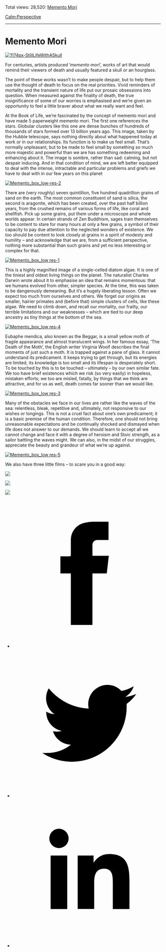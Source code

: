 Total views: 28,520: [Memento Mori](https://www.theschooloflife.com/thebookoflife/memento-mori/)

[Calm:](https://www.theschooloflife.com/thebookoflife/category/calm/)[Perspective](https://www.theschooloflife.com/thebookoflife/category/calm/perspective/)

* * *

# Memento Mori
<style>
						.alignnone {
  display: block;
  margin-left: auto;
  margin-right: auto;
  align: center:
}

.addtoany_share_save_container {
display:none;
}

.wp-block-image {
		display: block;
  margin-left: auto;
  margin-right: auto;
  width: 50%;
}

.aligncenter {
display: block;
  margin-left: auto;
  margin-right: auto;
  align: center:
}

@media only screen and (max-width: 500px) {
  .wp-block-image {
		display: block;
  margin-left: auto;
  margin-right: auto;
  width: 100%;
} }

h1 {max-width: 600px !important;
}
.s18-single-post .content-area .site-main article .post-cat-header-display + .old-wrapper p {
    font-size: 1.200em
}
						</style>

[![1174px-StillLifeWithASkull](https://www.theschooloflife.com/thebookoflife/wp-content/uploads/2014/12/1174px-StillLifeWithASkull.jpg)](http://www.thebookoflife.org/wp-content/uploads/2014/12/1174px-StillLifeWithASkull.jpg)

For centuries, artists produced ‘_memento mori_’, works of art that would remind their viewers of death and usually featured a skull or an hourglass.

The point of these works wasn’t to make people despair, but to help them use the thought of death to focus on the real priorities. Vivid reminders of mortality and the transient nature of life put our prosaic obsessions into question. When measured against the finality of death, the true insignificance of some of our worries is emphasised and we’re given an opportunity to feel a little braver about what we really want and feel.

At the Book of Life, we’re fascinated by the concept of memento mori and have made 5 paperweight memento mori. The first one references the stars.&nbsp;Globular clusters like this one are dense bunches of hundreds of thousands of stars formed over 13 billion years ago. This image, taken by the Hubble telescope, says nothing directly about what happened today at work or in our relationships. Its function is to make us feel small. That’s normally unpleasant, but to be made to feel small by something so much more majestic and powerful than we are has something redeeming and enhancing about it. The image is sombre, rather than sad: calming, but not despair inducing. And in that condition of mind, we are left better equipped to deal with the intense, intractable and particular problems and&nbsp;griefs we have to deal with in our few years on this planet

[![Memento_box_low-res-2](https://www.theschooloflife.com/thebookoflife/wp-content/uploads/2014/12/Memento_box_low-res-21.jpg)](http://www.theschooloflife.com/shop/memento-mori-paperweight-stars/)

There are (very roughly) seven quintillion, five hundred quadrillion grains of sand on the earth. The most common constituent of sand is silica, the second is aragonite, which has been created, over the past half billion years, from the crushed remains of various forms of life, like coral and shellfish. Pick up some grains, put them under a microscope and whole worlds appear. In certain strands of Zen Buddhism, sages train themselves to be content to stare for many hours at only a few grains, a symbol of their capacity to pay due attention to the neglected wonders of existence. We too should be content to look closely at grains in a spirit of modesty and humility – and acknowledge that we are, from a sufficient perspective, nothing more substantial than such grains and yet no less interesting or complex for that.

[![Memento_box_low res-1](https://www.theschooloflife.com/thebookoflife/wp-content/uploads/2014/12/Memento_box_low-res-1.jpg)](http://www.theschooloflife.com/shop/memento-mori-paperweight-sand/)

This is a highly magnified image of a single-celled diatom algae. It is one of the tiniest and oldest living things on the planet. The naturalist Charles Darwin wrote about it to emphasise an idea that remains momentous: that we humans evolved from other, simpler species. At the time, this was taken to be dangerously demeaning. But it’s a hugely liberating lesson. Often we expect too much from ourselves and others. We forget our origins as smaller, hairier primates and (before that) simple clusters of cells, like these algae. We need to climb down, and recall our mortality, our frailty, our terrible limitations and our weaknesses – which are tied to our deep ancestry as tiny things at the bottom of the sea.

[![Memento_box_low res-4](https://www.theschooloflife.com/thebookoflife/wp-content/uploads/2014/12/Memento_box_low-res-4.jpg)](http://www.theschooloflife.com/shop/memento-mori-paperweight-algae/)

Eubaphe mendica, also known as the Beggar, is a small yellow moth of fragile appearance and almost translucent wings. In her famous essay, ‘The Death of the Moth’, the English writer Virginia Woolf describes the final moments of just such a moth. It is trapped against a pane of glass. It cannot understand its predicament. It keeps trying to get through, but its energies are limited, its knowledge is too small and its lifespan is desperately short. To be touched by this is to be touched – ultimately – by our own similar fate. We too have brief existences which we risk (so very easily) in hopeless, mistaken efforts; we too are misled, fatally, by things that we think are attractive, and for us as well, death comes far sooner than we would like.

[![Memento_box_low res-3](https://www.theschooloflife.com/thebookoflife/wp-content/uploads/2014/12/Memento_box_low-res-3.jpg)](http://www.theschooloflife.com/shop/memento-mori-paperweight-algae-1/)

Many of the obstacles we face in our lives are rather like the waves of the sea: relentless, bleak, repetitive and, ultimately, not responsive to our wishes or longings. This is not a cruel fact about one’s own predicament; it is a basic premise of the human condition. Therefore, one should not bring unreasonable expectations and be continually shocked and dismayed when life does not answer to our demands. We should learn to accept all we cannot change and face it with a degree of heroism and Stoic strength, as a sailor battling the waves might. We can also, in the midst of our struggles, appreciate the beauty and grandeur of what we’re up against.

[![Memento_box_low res-5](https://www.theschooloflife.com/thebookoflife/wp-content/uploads/2014/12/Memento_box_low-res-5.jpg)](http://www.theschooloflife.com/shop/memento-mori-paperweight-sea/)

We also have three little films – to scare you in a good way:

[![](https://img.youtube.com/vi/YNXUkfNFZ0Q/0.jpg)](//www.youtube.com/embed/YNXUkfNFZ0Q '')

[![](https://img.youtube.com/vi/HUt6fRWURhI/0.jpg)](https://www.youtube.com/embed/HUt6fRWURhI '')

[![](https://img.youtube.com/vi/-A7VrTxuZIE/0.jpg)](https://www.youtube.com/embed/-A7VrTxuZIE '')
<style>
    .iframe-class { display: block !important; }
</style>

- [<svg xmlns="http://www.w3.org/2000/svg" viewbox="0 0 26 26"><title>Facebook</title>
                    <g>
                        <path d="M8.38,10H9.92c.2,0,.29,0,.29-.28,0-.82,0-1.64,0-2.46a3.05,3.05,0,0,1,2.57-3.15A7.22,7.22,0,0,1,14,3.95c.86,0,1.71,0,2.57,0h.25v3.2h-2A.85.85,0,0,0,14,8c0,.62,0,1.24,0,1.91h2.87L16.51,13H14v9H10.21V13H8.38Z"></path>
                    </g>
                </svg>](http://www.facebook.com/sharer/sharer.php?u=https://www.theschooloflife.com/thebookoflife/memento-mori/)
- [<svg xmlns="http://www.w3.org/2000/svg" viewbox="0 0 26 26"><title>Twitter</title>
                    <path d="M21.69,7.9a6.75,6.75,0,0,1-1.94.53,3.39,3.39,0,0,0,1.48-1.87,6.76,6.76,0,0,1-2.14.82,3.38,3.38,0,0,0-5.75,3.08,9.59,9.59,0,0,1-7-3.53,3.38,3.38,0,0,0,1,4.51A3.36,3.36,0,0,1,5.89,11v0A3.38,3.38,0,0,0,8.6,14.37a3.39,3.39,0,0,1-1.53.06,3.38,3.38,0,0,0,3.15,2.35A6.78,6.78,0,0,1,6,18.22a6.87,6.87,0,0,1-.81,0A9.6,9.6,0,0,0,20,10.08q0-.22,0-.44A6.86,6.86,0,0,0,21.69,7.9Z"></path>
                </svg>](http://twitter.com/share?url=https://www.theschooloflife.com/thebookoflife/memento-mori/&text=&via=theschooloflife)
- [<svg xmlns="http://www.w3.org/2000/svg" viewbox="0 0 26 26"><title>LinkedIn</title>
<path class="cls-2" d="M6.67,10H9.58v9.36H6.67ZM8.13,5.32A1.69,1.69,0,1,1,6.44,7,1.69,1.69,0,0,1,8.13,5.32"></path><path class="cls-2" d="M11.41,10H14.2v1.28h0A3.06,3.06,0,0,1,17,9.75c2.95,0,3.49,1.94,3.49,4.46v5.14H17.57V14.79c0-1.09,0-2.48-1.51-2.48s-1.75,1.18-1.75,2.4v4.63H11.41Z"></path></svg>](https://www.linkedin.com/shareArticle?mini=true&url=https://www.theschooloflife.com/thebookoflife/memento-mori/)
